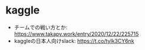 # kaggle
* チームでの戦い方とか: <https://www.takapy.work/entry/2020/12/22/225715>
* kaggleの日本人向けslack: <https://t.co/tylk3CY6nk>
